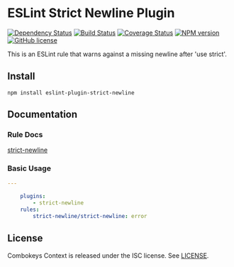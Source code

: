 # ESLint Strict Newline Plugin

[![Dependency Status](https://david-dm.org/MitMaro/eslint-plugin-strict-newline.svg)](https://david-dm.org/MitMaro/eslint-plugin-strict-newline)
[![Build Status](https://travis-ci.org/MitMaro/eslint-plugin-strict-newline.svg?branch=master)](https://travis-ci.org/MitMaro/eslint-plugin-strict-newline)
[![Coverage Status](https://coveralls.io/repos/github/MitMaro/eslint-plugin-strict-newline/badge.svg?branch=master)](https://coveralls.io/github/MitMaro/eslint-plugin-strict-newline?branch=master)
[![NPM version](https://img.shields.io/npm/v/eslint-plugin-strict-newline.svg)](https://www.npmjs.com/package/eslint-plugin-strict-newline)
[![GitHub license](https://img.shields.io/badge/license-ISC-blue.svg)](https://raw.githubusercontent.com/MitMaro/eslint-plugin-strict-newline/master/LICENSE.md)

This is an ESLint rule that warns against a missing newline after 'use strict'.

## Install

    npm install eslint-plugin-strict-newline

## Documentation

### Rule Docs
[strict-newline](docs/rules/strict-newline.md)

### Basic Usage

```yaml
---
    
    plugins:
        - strict-newline
    rules:
        strict-newline/strict-newline: error

```

## License

Combokeys Context is released under the ISC license. See [LICENSE](LICENSE.md).

